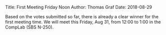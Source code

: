 Title: First Meeting Friday Noon
Author: Thomas Graf
Date: 2018-08-29

Based on the votes submitted so far, there is already a clear winner for the first meeting time.
We will meet this Friday, Aug 31, from 12:00 to 1:00 in the CompLab (SBS N-250).
